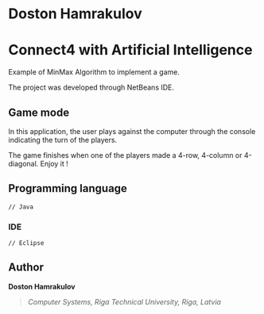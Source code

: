 # Doston Hamrakulov

# Connect4 with Artificial Intelligence
Example of MinMax Algorithm to implement a game.

The project was developed through NetBeans IDE.

## Game mode
In this application, the user plays against the computer through the console indicating the turn of the players.

The game finishes when one of the players made a 4-row, 4-column or 4-diagonal. Enjoy it !

## Programming language
```[java]
// Java 
```

### IDE
```[eclipse]
// Eclipse
```

## Author
**Doston Hamrakulov**
>*Computer Systems, Riga Technical University, Riga, Latvia*
